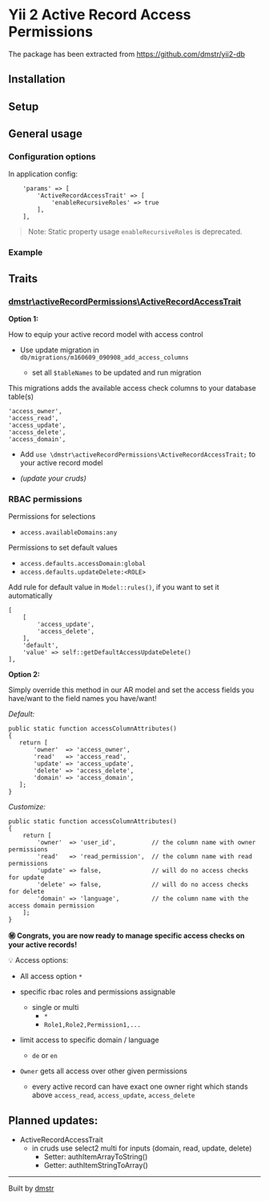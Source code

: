 # Yii 2 Active Record Access Permissions

The package has been extracted from https://github.com/dmstr/yii2-db

## Installation

## Setup

## General usage

### Configuration options

In application config:
```
    'params' => [
        'ActiveRecordAccessTrait' => [
            'enableRecursiveRoles' => true
        ],
    ],
```

> Note: Static property usage `enableRecursiveRoles` is deprecated.

### Example


Traits
---

### [dmstr\activeRecordPermissions\ActiveRecordAccessTrait](https://github.com/dmstr/yii2-db/blob/master/db/traits/ActiveRecordAccessTrait.php)

**Option 1:**

How to equip your active record model with access control

- Use update migration in `db/migrations/m160609_090908_add_access_columns`

    - set all `$tableNames` to be updated and run migration

This migrations adds the available access check columns to your database table(s)

```
'access_owner',
'access_read',
'access_update',
'access_delete',
'access_domain',
```

- Add `use \dmstr\activeRecordPermissions\ActiveRecordAccessTrait;` to your active record model

- *(update your cruds)*

### RBAC permissions

Permissions for selections

- `access.availableDomains:any`

Permissions to set default values

- `access.defaults.accessDomain:global`
- `access.defaults.updateDelete:<ROLE>`

Add rule for default value in `Model::rules()`, if you want to set it automatically

```
[
    [
        'access_update',
        'access_delete',
    ],
    'default',
    'value' => self::getDefaultAccessUpdateDelete()
],
```

**Option 2:**

Simply override this method in our AR model and set the access fields you have/want to the field names you have/want!

*Default:*
```
public static function accessColumnAttributes()
{
   return [
       'owner'  => 'access_owner',
       'read'   => 'access_read',
       'update' => 'access_update',
       'delete' => 'access_delete',
       'domain' => 'access_domain',
   ];
}
```

*Customize:*
```
public static function accessColumnAttributes()
{
    return [
        'owner'  => 'user_id',			// the column name with owner permissions
        'read'   => 'read_permission',	// the column name with read permissions
        'update' => false, 				// will do no access checks for update
        'delete' => false, 				// will do no access checks for delete
        'domain' => 'language',			// the column name with the access domain permission
    ];
}
```

**:secret: Congrats, you are now ready to manage specific access checks on your active records!**

:bulb: Access options:

- All access option `*`
- specific rbac roles and permissions assignable
    - single or multi
        - `*`
        - `Role1,Role2,Permission1,...`
        
- limit access to specific domain / language
    - `de` or `en`
        
- `Owner` gets all access over other given permissions
    - every active record can have exact one owner right which stands above `access_read`, `access_update`, `access_delete`

Planned updates:
---

- ActiveRecordAccessTrait
    -  in cruds use select2 multi for inputs (domain, read, update, delete)
        - Setter: authItemArrayToString()
        - Getter: authItemStringToArray()
        

---

Built by [dmstr](http://diemeisterei.de)
